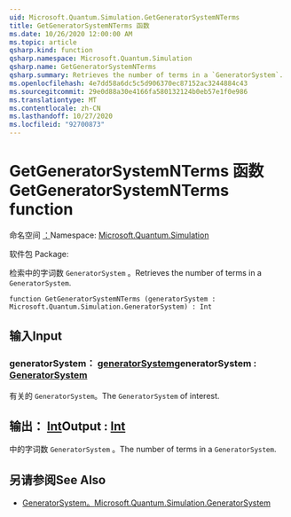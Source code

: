 ```yaml
---
uid: Microsoft.Quantum.Simulation.GetGeneratorSystemNTerms
title: GetGeneratorSystemNTerms 函数
ms.date: 10/26/2020 12:00:00 AM
ms.topic: article
qsharp.kind: function
qsharp.namespace: Microsoft.Quantum.Simulation
qsharp.name: GetGeneratorSystemNTerms
qsharp.summary: Retrieves the number of terms in a `GeneratorSystem`.
ms.openlocfilehash: 4e7dd58a6dc5c5d906370ec87152ac3244884c43
ms.sourcegitcommit: 29e0d88a30e4166fa580132124b0eb57e1f0e986
ms.translationtype: MT
ms.contentlocale: zh-CN
ms.lasthandoff: 10/27/2020
ms.locfileid: "92700873"
---
```

# <a name="getgeneratorsystemnterms-function"></a><span data-ttu-id="0b913-102">GetGeneratorSystemNTerms 函数</span><span class="sxs-lookup"><span data-stu-id="0b913-102">GetGeneratorSystemNTerms function</span></span>

<span data-ttu-id="0b913-103">命名空间 [：](xref:Microsoft.Quantum.Simulation)</span><span class="sxs-lookup"><span data-stu-id="0b913-103">Namespace: [Microsoft.Quantum.Simulation](xref:Microsoft.Quantum.Simulation)</span></span>

<span data-ttu-id="0b913-104">软件包 [](https://nuget.org/packages/)</span><span class="sxs-lookup"><span data-stu-id="0b913-104">Package: [](https://nuget.org/packages/)</span></span>


<span data-ttu-id="0b913-105">检索中的字词数 `GeneratorSystem` 。</span><span class="sxs-lookup"><span data-stu-id="0b913-105">Retrieves the number of terms in a `GeneratorSystem`.</span></span>

```qsharp
function GetGeneratorSystemNTerms (generatorSystem : Microsoft.Quantum.Simulation.GeneratorSystem) : Int
```


## <a name="input"></a><span data-ttu-id="0b913-106">输入</span><span class="sxs-lookup"><span data-stu-id="0b913-106">Input</span></span>

### <a name="generatorsystem--generatorsystem"></a><span data-ttu-id="0b913-107">generatorSystem： [generatorSystem](xref:Microsoft.Quantum.Simulation.GeneratorSystem)</span><span class="sxs-lookup"><span data-stu-id="0b913-107">generatorSystem : [GeneratorSystem](xref:Microsoft.Quantum.Simulation.GeneratorSystem)</span></span>

<span data-ttu-id="0b913-108">有关的 `GeneratorSystem`。</span><span class="sxs-lookup"><span data-stu-id="0b913-108">The `GeneratorSystem` of interest.</span></span>



## <a name="output--int"></a><span data-ttu-id="0b913-109">输出： [Int](xref:microsoft.quantum.lang-ref.int)</span><span class="sxs-lookup"><span data-stu-id="0b913-109">Output : [Int](xref:microsoft.quantum.lang-ref.int)</span></span>

<span data-ttu-id="0b913-110">中的字词数 `GeneratorSystem` 。</span><span class="sxs-lookup"><span data-stu-id="0b913-110">The number of terms in a `GeneratorSystem`.</span></span>

## <a name="see-also"></a><span data-ttu-id="0b913-111">另请参阅</span><span class="sxs-lookup"><span data-stu-id="0b913-111">See Also</span></span>

- [<span data-ttu-id="0b913-112">GeneratorSystem。</span><span class="sxs-lookup"><span data-stu-id="0b913-112">Microsoft.Quantum.Simulation.GeneratorSystem</span></span>](xref:Microsoft.Quantum.Simulation.GeneratorSystem)